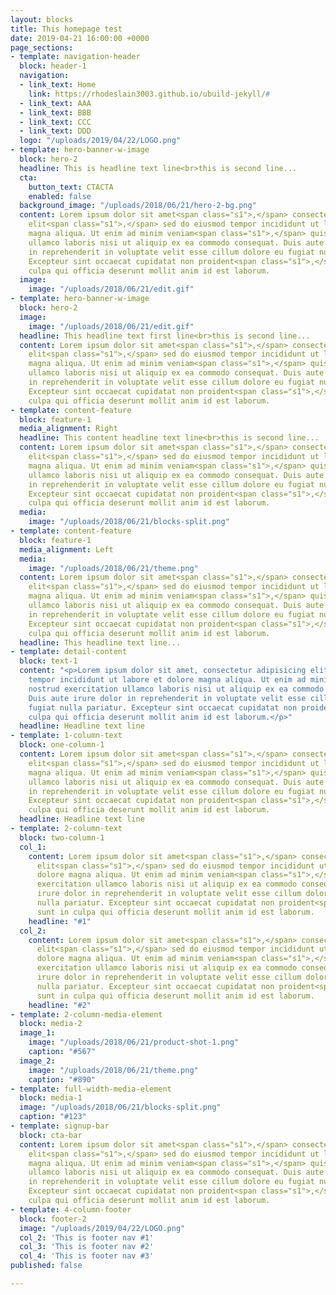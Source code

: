 ```yaml
---
layout: blocks
title: This homepage test
date: 2019-04-21 16:00:00 +0000
page_sections:
- template: navigation-header
  block: header-1
  navigation:
  - link_text: Home
    link: https://rhodeslain3003.github.io/ubuild-jekyll/#
  - link_text: AAA
  - link_text: BBB
  - link_text: CCC
  - link_text: DDD
  logo: "/uploads/2019/04/22/LOGO.png"
- template: hero-banner-w-image
  block: hero-2
  headline: This is headline text line<br>this is second line...
  cta:
    button_text: CTACTA
    enabled: false
  background_image: "/uploads/2018/06/21/hero-2-bg.png"
  content: Lorem ipsum dolor sit amet<span class="s1">,</span> consectetur adipisicing
    elit<span class="s1">,</span> sed do eiusmod tempor incididunt ut labore et dolore
    magna aliqua. Ut enim ad minim veniam<span class="s1">,</span> quis nostrud exercitation
    ullamco laboris nisi ut aliquip ex ea commodo consequat. Duis aute irure dolor
    in reprehenderit in voluptate velit esse cillum dolore eu fugiat nulla pariatur.
    Excepteur sint occaecat cupidatat non proident<span class="s1">,</span> sunt in
    culpa qui officia deserunt mollit anim id est laborum.
  image:
    image: "/uploads/2018/06/21/edit.gif"
- template: hero-banner-w-image
  block: hero-2
  image:
    image: "/uploads/2018/06/21/edit.gif"
  headline: This headline text first line<br>this is second line...
  content: Lorem ipsum dolor sit amet<span class="s1">,</span> consectetur adipisicing
    elit<span class="s1">,</span> sed do eiusmod tempor incididunt ut labore et dolore
    magna aliqua. Ut enim ad minim veniam<span class="s1">,</span> quis nostrud exercitation
    ullamco laboris nisi ut aliquip ex ea commodo consequat. Duis aute irure dolor
    in reprehenderit in voluptate velit esse cillum dolore eu fugiat nulla pariatur.
    Excepteur sint occaecat cupidatat non proident<span class="s1">,</span> sunt in
    culpa qui officia deserunt mollit anim id est laborum.
- template: content-feature
  block: feature-1
  media_alignment: Right
  headline: This content headline text line<br>this is second line...
  content: Lorem ipsum dolor sit amet<span class="s1">,</span> consectetur adipisicing
    elit<span class="s1">,</span> sed do eiusmod tempor incididunt ut labore et dolore
    magna aliqua. Ut enim ad minim veniam<span class="s1">,</span> quis nostrud exercitation
    ullamco laboris nisi ut aliquip ex ea commodo consequat. Duis aute irure dolor
    in reprehenderit in voluptate velit esse cillum dolore eu fugiat nulla pariatur.
    Excepteur sint occaecat cupidatat non proident<span class="s1">,</span> sunt in
    culpa qui officia deserunt mollit anim id est laborum.
  media:
    image: "/uploads/2018/06/21/blocks-split.png"
- template: content-feature
  block: feature-1
  media_alignment: Left
  media:
    image: "/uploads/2018/06/21/theme.png"
  content: Lorem ipsum dolor sit amet<span class="s1">,</span> consectetur adipisicing
    elit<span class="s1">,</span> sed do eiusmod tempor incididunt ut labore et dolore
    magna aliqua. Ut enim ad minim veniam<span class="s1">,</span> quis nostrud exercitation
    ullamco laboris nisi ut aliquip ex ea commodo consequat. Duis aute irure dolor
    in reprehenderit in voluptate velit esse cillum dolore eu fugiat nulla pariatur.
    Excepteur sint occaecat cupidatat non proident<span class="s1">,</span> sunt in
    culpa qui officia deserunt mollit anim id est laborum.
  headline: This headline text line...
- template: detail-content
  block: text-1
  content: "<p>Lorem ipsum dolor sit amet, consectetur adipisicing elit, sed do eiusmod
    tempor incididunt ut labore et dolore magna aliqua. Ut enim ad minim veniam, quis
    nostrud exercitation ullamco laboris nisi ut aliquip ex ea commodo consequat.
    Duis aute irure dolor in reprehenderit in voluptate velit esse cillum dolore eu
    fugiat nulla pariatur. Excepteur sint occaecat cupidatat non proident, sunt in
    culpa qui officia deserunt mollit anim id est laborum.</p>"
  headline: Headline text line
- template: 1-column-text
  block: one-column-1
  content: Lorem ipsum dolor sit amet<span class="s1">,</span> consectetur adipisicing
    elit<span class="s1">,</span> sed do eiusmod tempor incididunt ut labore et dolore
    magna aliqua. Ut enim ad minim veniam<span class="s1">,</span> quis nostrud exercitation
    ullamco laboris nisi ut aliquip ex ea commodo consequat. Duis aute irure dolor
    in reprehenderit in voluptate velit esse cillum dolore eu fugiat nulla pariatur.
    Excepteur sint occaecat cupidatat non proident<span class="s1">,</span> sunt in
    culpa qui officia deserunt mollit anim id est laborum.
  headline: Headline text line
- template: 2-column-text
  block: two-column-1
  col_1:
    content: Lorem ipsum dolor sit amet<span class="s1">,</span> consectetur adipisicing
      elit<span class="s1">,</span> sed do eiusmod tempor incididunt ut labore et
      dolore magna aliqua. Ut enim ad minim veniam<span class="s1">,</span> quis nostrud
      exercitation ullamco laboris nisi ut aliquip ex ea commodo consequat. Duis aute
      irure dolor in reprehenderit in voluptate velit esse cillum dolore eu fugiat
      nulla pariatur. Excepteur sint occaecat cupidatat non proident<span class="s1">,</span>
      sunt in culpa qui officia deserunt mollit anim id est laborum.
    headline: "#1"
  col_2:
    content: Lorem ipsum dolor sit amet<span class="s1">,</span> consectetur adipisicing
      elit<span class="s1">,</span> sed do eiusmod tempor incididunt ut labore et
      dolore magna aliqua. Ut enim ad minim veniam<span class="s1">,</span> quis nostrud
      exercitation ullamco laboris nisi ut aliquip ex ea commodo consequat. Duis aute
      irure dolor in reprehenderit in voluptate velit esse cillum dolore eu fugiat
      nulla pariatur. Excepteur sint occaecat cupidatat non proident<span class="s1">,</span>
      sunt in culpa qui officia deserunt mollit anim id est laborum.
    headline: "#2"
- template: 2-column-media-element
  block: media-2
  image_1:
    image: "/uploads/2018/06/21/product-shot-1.png"
    caption: "#567"
  image_2:
    image: "/uploads/2018/06/21/theme.png"
    caption: "#890"
- template: full-width-media-element
  block: media-1
  image: "/uploads/2018/06/21/blocks-split.png"
  caption: "#123"
- template: signup-bar
  block: cta-bar
  content: Lorem ipsum dolor sit amet<span class="s1">,</span> consectetur adipisicing
    elit<span class="s1">,</span> sed do eiusmod tempor incididunt ut labore et dolore
    magna aliqua. Ut enim ad minim veniam<span class="s1">,</span> quis nostrud exercitation
    ullamco laboris nisi ut aliquip ex ea commodo consequat. Duis aute irure dolor
    in reprehenderit in voluptate velit esse cillum dolore eu fugiat nulla pariatur.
    Excepteur sint occaecat cupidatat non proident<span class="s1">,</span> sunt in
    culpa qui officia deserunt mollit anim id est laborum.
- template: 4-column-footer
  block: footer-2
  image: "/uploads/2019/04/22/LOGO.png"
  col_2: 'This is footer nav #1'
  col_3: 'This is footer nav #2'
  col_4: 'This is footer nav #3'
published: false

---
```

